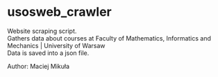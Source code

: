 # usosweb_crawler

Website scraping script. <br/>
Gathers data about courses at Faculty of Mathematics, Informatics and Mechanics | University of Warsaw <br/>
Data is saved into a json file. <br/>

Author: Maciej Mikuła
